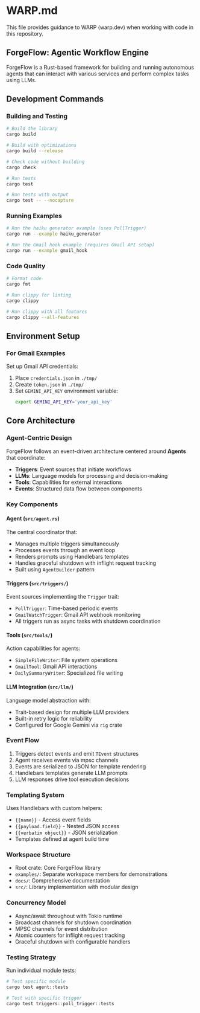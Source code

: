 # WARP.md

This file provides guidance to WARP (warp.dev) when working with code in this repository.

## ForgeFlow: Agentic Workflow Engine

ForgeFlow is a Rust-based framework for building and running autonomous agents that can interact with various services and perform complex tasks using LLMs.

## Development Commands

### Building and Testing
```bash
# Build the library
cargo build

# Build with optimizations
cargo build --release

# Check code without building
cargo check

# Run tests
cargo test

# Run tests with output
cargo test -- --nocapture
```

### Running Examples
```bash
# Run the haiku generator example (uses PollTrigger)
cargo run --example haiku_generator

# Run the Gmail hook example (requires Gmail API setup)
cargo run --example gmail_hook
```

### Code Quality
```bash
# Format code
cargo fmt

# Run clippy for linting
cargo clippy

# Run clippy with all features
cargo clippy --all-features
```

## Environment Setup

### For Gmail Examples
Set up Gmail API credentials:
1. Place `credentials.json` in `./tmp/`
2. Create `token.json` in `./tmp/`
3. Set `GEMINI_API_KEY` environment variable:
   ```bash
   export GEMINI_API_KEY='your_api_key'
   ```

## Core Architecture

### Agent-Centric Design
ForgeFlow follows an event-driven architecture centered around **Agents** that coordinate:
- **Triggers**: Event sources that initiate workflows
- **LLMs**: Language models for processing and decision-making  
- **Tools**: Capabilities for external interactions
- **Events**: Structured data flow between components

### Key Components

#### Agent (`src/agent.rs`)
The central coordinator that:
- Manages multiple triggers simultaneously
- Processes events through an event loop
- Renders prompts using Handlebars templates
- Handles graceful shutdown with inflight request tracking
- Built using `AgentBuilder` pattern

#### Triggers (`src/triggers/`)
Event sources implementing the `Trigger` trait:
- `PollTrigger`: Time-based periodic events
- `GmailWatchTrigger`: Gmail API webhook monitoring
- All triggers run as async tasks with shutdown coordination

#### Tools (`src/tools/`)
Action capabilities for agents:
- `SimpleFileWriter`: File system operations
- `GmailTool`: Gmail API interactions
- `DailySummaryWriter`: Specialized file writing

#### LLM Integration (`src/llm/`)
Language model abstraction with:
- Trait-based design for multiple LLM providers
- Built-in retry logic for reliability
- Configured for Google Gemini via `rig` crate

### Event Flow
1. Triggers detect events and emit `TEvent` structures
2. Agent receives events via mpsc channels
3. Events are serialized to JSON for template rendering
4. Handlebars templates generate LLM prompts
5. LLM responses drive tool execution decisions

### Templating System
Uses Handlebars with custom helpers:
- `{{name}}` - Access event fields
- `{{payload.field}}` - Nested JSON access
- `{{verbatim object}}` - JSON serialization
- Templates defined at agent build time

### Workspace Structure
- Root crate: Core ForgeFlow library
- `examples/`: Separate workspace members for demonstrations
- `docs/`: Comprehensive documentation
- `src/`: Library implementation with modular design

### Concurrency Model
- Async/await throughout with Tokio runtime
- Broadcast channels for shutdown coordination
- MPSC channels for event distribution
- Atomic counters for inflight request tracking
- Graceful shutdown with configurable handlers

### Testing Strategy
Run individual module tests:
```bash
# Test specific module
cargo test agent::tests

# Test with specific trigger
cargo test triggers::poll_trigger::tests
```
